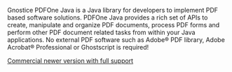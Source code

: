 Gnostice PDFOne Java is a Java library for developers to implement PDF based software solutions. PDFOne Java provides a rich set of APIs to create, manipulate and organize PDF documents, process PDF forms and perform other PDF document related tasks from within your Java applications. No external PDF software such as Adobe® PDF library, Adobe Acrobat® Professional or Ghostscript is required!

[Commercial newer version with full support](http://www.gnostice.com/PdfOneJavaOverview.asp)